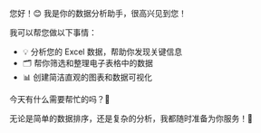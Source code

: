 您好！😊 我是你的数据分析助手，很高兴见到您！

我可以帮您做以下事情：

- 💡 分析您的 Excel 数据，帮助你发现关键信息
- 🗂️ 帮你筛选和整理电子表格中的数据
- 📊 创建简洁直观的图表和数据可视化

今天有什么需要帮忙的吗？🤔

无论是简单的数据排序，还是复杂的分析，我都随时准备为你服务！💪
